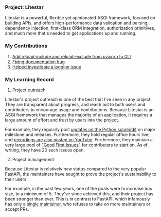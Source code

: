 ### Project: Litestar
Litestar is a powerful, flexible yet opinionated ASGI framework, focused on building APIs, and offers high-performance data validation and parsing, dependency injection, first-class ORM integration, authorization primitives, and much more that's needed to get applications up and running.

### My Contributions

1. [Add reload-include and reload-exclude from uvicorn to CLI](https://github.com/litestar-org/litestar/pull/2973)
2. [Fixing documentation bug](https://github.com/litestar-org/litestar/pull/2945)
3. [Helped investigate a logging issue](https://github.com/litestar-org/litestar/issues/2954#issuecomment-1886463991)

### My Learning Record

1. Project outreach

Litestar's project outreach is one of the best that I've seen in any project. They are transparent about progress, and reach out to both users and contributers to encourage usage and contributions. Because Litestar is an ASGI framework that manages the majority of an application, it requires a large amount of effort and trust by users into the project. 

For example, they regularly post [updates on the Python subreddit](https://www.reddit.com/r/Python/search/?q=litestar&) on major milestone and releases. Furthermore, they hold regular office hours live, and [recordings are also posted on YouTube](https://www.youtube.com/@LitestarOrg). Furthermore, they maintain a very large pool of ["Good First Issues"](https://github.com/litestar-org/litestar/issues?q=is%3Aopen+is%3Aissue+label%3A%22Good+First+Issue%22) for contributers to start on. As of writing, they have 20 such issues open.

2. Project management

Because Litestar is relatively new status compared to the very popular FastAPI, the maintainers have sought to prove the project's sustainability to their users. 

For example, in the past few years, one of the goals were to increase bus size, to a minimum of 5. They've since achieved this, and their project has been stronger than ever. This is in contrast to FastAPI, which infamously has only a [single maintainer](https://github.com/tiangolo/fastapi/issues/4263), who refuses to take on more maintainers or accept PRs.

